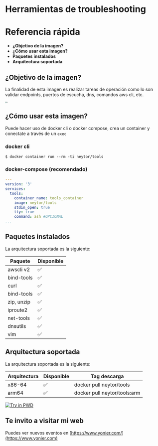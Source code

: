 Herramientas de troubleshooting
======================

# Referencia rápida

-	**¿Objetivo de la imagen?**
-	**¿Cómo usar esta imagen?**
-	**Paquetes instalados**
-	**Arquitectura soportada**

## ¿Objetivo de la imagen?

La finalidad de esta imagen es realizar tareas de operación como lo son validar endpoints, puertos de escucha, dns, comandos aws cli, etc.

<img src="https://media.licdn.com/dms/image/D4D12AQGWWcGt57vcgw/article-cover_image-shrink_720_1280/0/1676661051336?e=2147483647&v=beta&t=DPSkA9tURy5fcnZhxhsKREwkgeeK-VZZu5ZzCfjRn-g" alt="tr" style="zoom:30%;" />

## ¿Cómo usar esta imagen?

Puede hacer uso de docker cli o docker compose, crea un container y conectate a través de un `exec`


### docker cli

```console
$ docker container run --rm -ti neytor/tools
```

### docker-compose (recomendado)

```yaml
---
version: '3'
services:
  tools:
    container_name: tools_container
    image: neytor/tools
    stdin_open: true
    tty: true
    command: ash #OPCIONAL
...
```

## Paquetes instalados

La arquitectura soportada es la siguiente:

| Paquete      | Disponible | 
| ------------ | ---------- | 
| awscli v2    | ✅         | 
| bind-tools   | ✅         | 
| curl         | ✅         |
| bind-tools   | ✅         |
| zip, unzip   | ✅         |
| iproute2     | ✅         |
| net-tools    | ✅         |
| dnsutils     | ✅         |
| vim          | ✅         |

## Arquitectura soportada

La arquitectura soportada es la siguiente:

| Arquitectura | Disponible | Tag descarga                 |
| ------------ | ---------- | ---------------------------- |
| x86-64       | ✅          | docker pull neytor/tools    |
| arm64        | ✅          | docker pull neytor/tools:arm

[![Try in PWD](https://github.com/play-with-docker/stacks/raw/cff22438cb4195ace27f9b15784bbb497047afa7/assets/images/button.png)](http://play-with-docker.com?stack=https://raw.githubusercontent.com/docker-library/docs/db214ae34137ab29c7574f5fbe01bc4eaea6da7e/wordpress/stack.yml)

## Te invito a visitar mi web
Puedes ver nuevos eventos en [https://www.yonier.com/](https://www.yonier.com)
